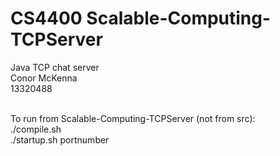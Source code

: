 # CS4400 Scalable-Computing-TCPServer

Java TCP chat server <br/>
Conor McKenna <br/>
13320488 <br/><br/>

To run from Scalable-Computing-TCPServer (not from src): <br/>
  ./compile.sh <br/>
  ./startup.sh portnumber
